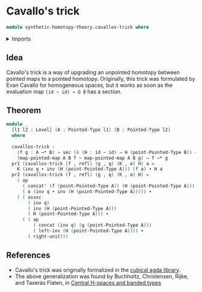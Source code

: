 # Cavallo's trick

```agda
module synthetic-homotopy-theory.cavallos-trick where
```

<details><summary>Imports</summary>

```agda
open import foundation.dependent-pair-types
open import foundation.functions
open import foundation.homotopies
open import foundation.identity-types
open import foundation.sections
open import foundation.universe-levels

open import structured-types.pointed-homotopies
open import structured-types.pointed-maps
open import structured-types.pointed-types
```

</details>

## Idea

Cavallo's trick is a way of upgrading an unpointed homotopy between pointed maps to a pointed homotopy. Originally, this trick was formulated by Evan Cavallo for homogeneous spaces, but it works as soon as the evaluation map `(id ~ id) → Ω B` has a section.

## Theorem

```agda
module _
  {l1 l2 : Level} (A : Pointed-Type l1) (B : Pointed-Type l2)
  where
  
  cavallos-trick :
    (f g : A →* B) → sec (λ (H : id ~ id) → H (point-Pointed-Type B)) →
    (map-pointed-map A B f ~ map-pointed-map A B g) → f ~* g
  pr1 (cavallos-trick (f , refl) (g , q) (K , α) H) a =
    K (inv q ∙ inv (H (point-Pointed-Type A))) (f a) ∙ H a
  pr2 (cavallos-trick (f , refl) (g , q) (K , α) H) =
    ( ap
      ( concat' (f (point-Pointed-Type A)) (H (point-Pointed-Type A)))
      ( α (inv q ∙ inv (H (point-Pointed-Type A))))) ∙
    ( ( assoc
        ( inv q)
        ( inv (H (point-Pointed-Type A)))
        ( H (point-Pointed-Type A))) ∙
      ( ( ap
          ( concat (inv q) (g (point-Pointed-Type A)))
          ( left-inv (H (point-Pointed-Type A)))) ∙
        ( right-unit)))
```

## References

- Cavallo's trick was originally formalized in the [cubical agda library](https://agda.github.io/cubical/Cubical.Foundations.Pointed.Homogeneous.html).
- The above generalization was found by Buchholtz, Christensen, Rijke, and Taxerȧs Flaten, in [Central H-spaces and banded types](https://arxiv.org/abs/2301.02636)
